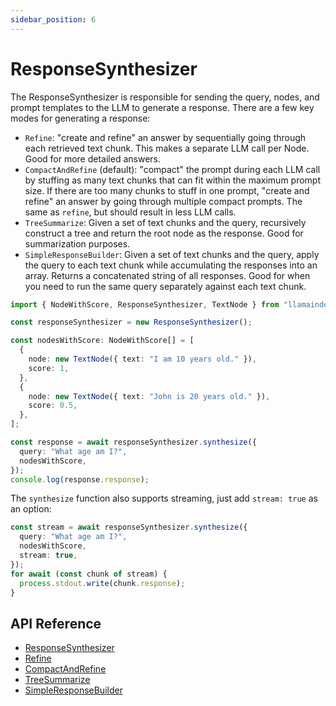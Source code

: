 ```yaml
---
sidebar_position: 6
---
```


# ResponseSynthesizer

The ResponseSynthesizer is responsible for sending the query, nodes, and prompt templates to the LLM to generate a response. There are a few key modes for generating a response:

- `Refine`: "create and refine" an answer by sequentially going through each retrieved text chunk.
  This makes a separate LLM call per Node. Good for more detailed answers.
- `CompactAndRefine` (default): "compact" the prompt during each LLM call by stuffing as
  many text chunks that can fit within the maximum prompt size. If there are
  too many chunks to stuff in one prompt, "create and refine" an answer by going through
  multiple compact prompts. The same as `refine`, but should result in less LLM calls.
- `TreeSummarize`: Given a set of text chunks and the query, recursively construct a tree
  and return the root node as the response. Good for summarization purposes.
- `SimpleResponseBuilder`: Given a set of text chunks and the query, apply the query to each text
  chunk while accumulating the responses into an array. Returns a concatenated string of all
  responses. Good for when you need to run the same query separately against each text
  chunk.

```typescript
import { NodeWithScore, ResponseSynthesizer, TextNode } from "llamaindex";

const responseSynthesizer = new ResponseSynthesizer();

const nodesWithScore: NodeWithScore[] = [
  {
    node: new TextNode({ text: "I am 10 years old." }),
    score: 1,
  },
  {
    node: new TextNode({ text: "John is 20 years old." }),
    score: 0.5,
  },
];

const response = await responseSynthesizer.synthesize({
  query: "What age am I?",
  nodesWithScore,
});
console.log(response.response);
```

The `synthesize` function also supports streaming, just add `stream: true` as an option:

```typescript
const stream = await responseSynthesizer.synthesize({
  query: "What age am I?",
  nodesWithScore,
  stream: true,
});
for await (const chunk of stream) {
  process.stdout.write(chunk.response);
}
```

## API Reference

- [ResponseSynthesizer](../api/classes/ResponseSynthesizer.md)
- [Refine](../api/classes/Refine.md)
- [CompactAndRefine](../api/classes/CompactAndRefine.md)
- [TreeSummarize](../api/classes/TreeSummarize.md)
- [SimpleResponseBuilder](../api/classes/SimpleResponseBuilder.md)
